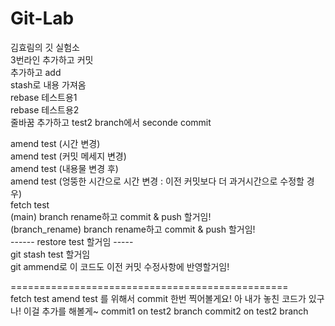# Git-Lab
김효림의 깃 실험소 </br>
3번라인 추가하고 커밋 </br>
추가하고 add    </br>
stash로 내용 가져옴   </br>
rebase 테스트용1 </br>
rebase 테스트용2 </br>
줄바꿈 추가하고 test2 branch에서 seconde commit </br>

amend test (시간 변경) </br>
amend test (커밋 메세지 변경) </br>
amend test (내용물 변경 후) </br>
amend test (엉뚱한 시간으로 시간 변경 : 이전 커밋보다 더 과거시간으로 수정할 경우) </br>
fetch test  </br>
(main) branch rename하고 commit & push 할거임! </br>
(branch_rename) branch rename하고 commit & push 할거임! </br>
------ restore test 할거임 ----- </br>
git stash test 할거임 </br>
git ammend로 이 코드도 이전 커밋 수정사항에 반영할거임! </br>


================================================ </br>
fetch test
amend test 를 위해서 commit 한번 찍어볼게요!
아 내가 놓친 코드가 있구나! 이걸 추가를 해볼게~
commit1 on test2 branch
commit2 on test2 branch